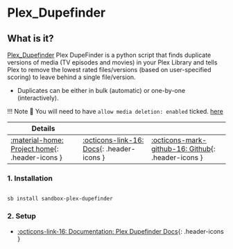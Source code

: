 # Plex_Dupefinder

## What is it?

[Plex_Dupefinder](https://github.com/l3uddz/plex_dupefinder#readme/) Plex DupeFinder is a python script that finds duplicate versions of media (TV episodes and movies) in your Plex Library and tells Plex to remove the lowest rated files/versions (based on user-specified scoring) to leave behind a single file/version.

- Duplicates can be either in bulk (automatic) or one-by-one (interactively).

!!! Note
      📢 You will need to have `allow media deletion: enabled` ticked. [here](https://github.com/l3uddz/plex_dupefinder#plex)

| Details     |             |             |
|-------------|-------------|-------------|
| [:material-home: Project home](https://github.com/l3uddz/plex_dupefinder#introduction/){: .header-icons } | [:octicons-link-16: Docs](https://github.com/l3uddz/plex_dupefinder#configuration/){: .header-icons } | [:octicons-mark-github-16: Github](https://github.com/l3uddz/plex_dupefinder/){: .header-icons }|

### 1. Installation

``` shell

sb install sandbox-plex-dupefinder

```

### 2. Setup

- [:octicons-link-16: Documentation: Plex Dupefinder Docs](https://github.com/l3uddz/plex_dupefinder#configuration/){: .header-icons }
